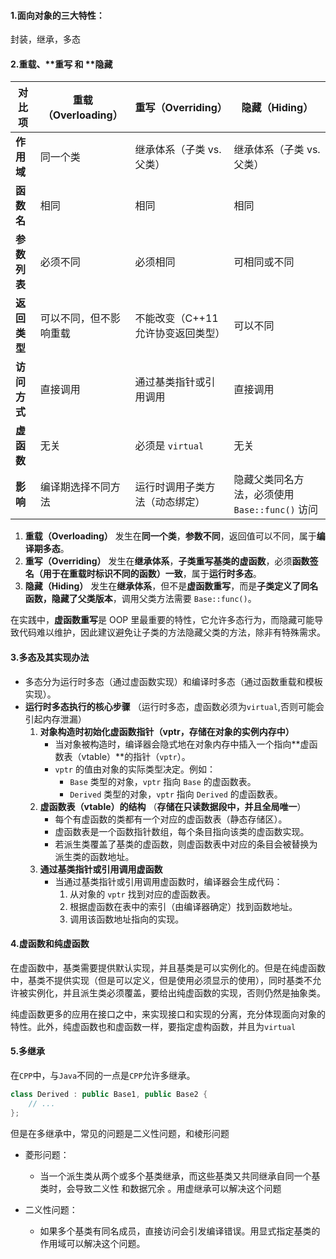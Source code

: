 #### 1.面向对象的三大特性：

封装，继承，多态

#### 2.**重载**、**重写 和 **隐藏

| 对比项       | 重载（Overloading）    | 重写（Overriding）                 | 隐藏（Hiding）                                 |
| ------------ | ---------------------- | ---------------------------------- | ---------------------------------------------- |
| **作用域**   | 同一个类               | 继承体系（子类 vs. 父类）          | 继承体系（子类 vs. 父类）                      |
| **函数名**   | 相同                   | 相同                               | 相同                                           |
| **参数列表** | 必须不同               | 必须相同                           | 可相同或不同                                   |
| **返回类型** | 可以不同，但不影响重载 | 不能改变（C++11 允许协变返回类型） | 可以不同                                       |
| **访问方式** | 直接调用               | 通过基类指针或引用调用             | 直接调用                                       |
| **虚函数**   | 无关                   | 必须是 `virtual`                   | 无关                                           |
| **影响**     | 编译期选择不同方法     | 运行时调用子类方法（动态绑定）     | 隐藏父类同名方法，必须使用 `Base::func()` 访问 |

1. **重载（Overloading）** 发生在**同一个类**，**参数不同**，返回值可以不同，属于**编译期多态**。
2. **重写（Overriding）** 发生在**继承体系**，**子类重写基类的虚函数**，必须**函数签名（用于在重载时标识不同的函数）一致**，属于**运行时多态**。
3. **隐藏（Hiding）** 发生在**继承体系**，但不是**虚函数重写**，而是**子类定义了同名函数，隐藏了父类版本**，调用父类方法需要 `Base::func()`。

在实践中，**虚函数重写**是 OOP 里最重要的特性，它允许多态行为，而隐藏可能导致代码难以维护，因此建议避免让子类的方法隐藏父类的方法，除非有特殊需求。

#### 3.多态及其实现办法

- 多态分为运行时多态（通过虚函数实现）和编译时多态（通过函数重载和模板实现）。
- **运行时多态执行的核心步骤**  （运行时多态，虚函数必须为`virtual`,否则可能会引起内存泄漏）
  1. **对象构造时初始化虚函数指针（vptr，存储在对象的实例内存中）**
     - 当对象被构造时，编译器会隐式地在对象内存中插入一个指向**虚函数表（vtable）**的指针（`vptr`）。
     - `vptr` 的值由对象的实际类型决定。例如：
       - `Base` 类型的对象，`vptr` 指向 `Base` 的虚函数表。
       - `Derived` 类型的对象，`vptr` 指向 `Derived` 的虚函数表。
  2. **虚函数表（vtable）的结构**    （**存储在只读数据段中，并且全局唯一**）
     - 每个有虚函数的类都有一个对应的虚函数表（静态存储区）。
     - 虚函数表是一个函数指针数组，每个条目指向该类的虚函数实现。
     - 若派生类覆盖了基类的虚函数，则虚函数表中对应的条目会被替换为派生类的函数地址。
  3. **通过基类指针或引用调用虚函数**    
     - 当通过基类指针或引用调用虚函数时，编译器会生成代码：
       1. 从对象的 `vptr` 找到对应的虚函数表。
       2. 根据虚函数在表中的索引（由编译器确定）找到函数地址。
       3. 调用该函数地址指向的实现。

#### 4.虚函数和纯虚函数

​	在虚函数中，基类需要提供默认实现，并且基类是可以实例化的。但是在纯虚函数中，基类不提供实现（但是可以定义，但是使用必须显示的使用），同时基类不允许被实例化，并且派生类必须覆盖，要给出纯虚函数的实现，否则仍然是抽象类。

​	纯虚函数更多的应用在接口之中，来实现接口和实现的分离，充分体现面向对象的特性。此外，纯虚函数也和虚函数一样，要指定虚构函数，并且为`virtual`

#### 5.多继承

在`CPP`中，与`Java`不同的一点是`CPP`允许多继承。

```cpp
class Derived : public Base1, public Base2 {
    // ...
};
```

但是在多继承中，常见的问题是二义性问题，和棱形问题

- 菱形问题：
  - 当一个派生类从两个或多个基类继承，而这些基类又共同继承自同一个基类时，会导致二义性 和数据冗余 。用虚继承可以解决这个问题

- 二义性问题：
  - 如果多个基类有同名成员，直接访问会引发编译错误。用显式指定基类的作用域可以解决这个问题。



